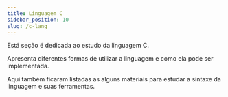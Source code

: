 ```yaml
---
title: Linguagem C
sidebar_position: 10
slug: /c-lang
---
```



Está seção é dedicada ao estudo da linguagem C. 

Apresenta diferentes formas de utilizar a linguagem e como ela pode ser implementada.

Aqui também ficaram listadas as alguns materiais para estudar a sintaxe da linguagem e suas ferramentas.
